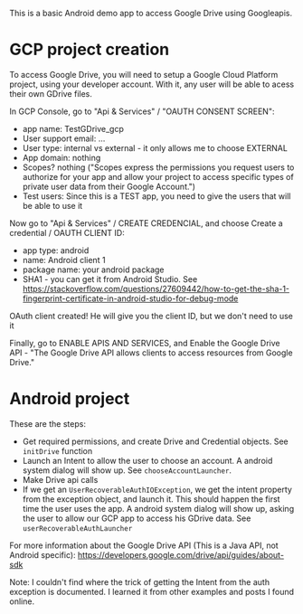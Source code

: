 This is a basic Android demo app to access Google Drive using Googleapis.

# GCP project creation

To access Google Drive, you will need to setup a Google Cloud Platform project,
using your developer account.
With it, any user will be able to acess their own GDrive files.

In GCP Console, go to "Api & Services" / "OAUTH CONSENT SCREEN":

- app name: TestGDrive_gcp
- User support email: ...
- User type: internal vs external - it only allows me to choose EXTERNAL
- App domain: nothing
- Scopes? nothing  ("Scopes express the permissions you request users to authorize for your app and allow your project to access specific types of private user data from their Google Account.")
- Test users: Since this is a TEST app, you need to give the users that will be able to use it

Now go to "Api & Services" / CREATE CREDENCIAL,
and choose Create a credential / OAUTH CLIENT ID:

- app type: android
- name: Android client 1
- package name: your android package
- SHA1 - you can get it from Android Studio. See https://stackoverflow.com/questions/27609442/how-to-get-the-sha-1-fingerprint-certificate-in-android-studio-for-debug-mode

OAuth client created! He will give you the client ID, but we don't need to use it

Finally, go to ENABLE APIS AND SERVICES, and Enable the Google Drive API - "The Google Drive API allows clients to access resources from Google Drive."

# Android project

These are the steps:
- Get required permissions, and create Drive and Credential objects. See `initDrive` function
- Launch an Intent to allow the user to choose an account.
  A android system dialog will show up. See `chooseAccountLauncher`.
- Make Drive api calls
- If we get an `UserRecoverableAuthIOException`,
  we get the intent property from the exception object, and launch it.
  This should happen the first time the user uses the app.
  A android system dialog will show up, asking the user to allow
  our GCP app to access his GDrive data.
  See `userRecoverableAuthLauncher`


For more information about the Google Drive API (This is a Java API, not Android specific): https://developers.google.com/drive/api/guides/about-sdk

Note: I couldn't find where the trick of getting the Intent from
the auth exception is documented. I learned it from other examples
and posts I found online.
